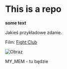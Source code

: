 # This is a repo 

**some text**

Jakieś przykładowe zdanie.

Film:
[Fight Club](https://www.filmweb.pl/film/Podziemny+kr%C4%85g-1999-837)

![Obraz](https://fwcdn.pl/fpo/08/37/837/7522091.6.jpg)

MY_MEM - tu będzie